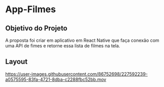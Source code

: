 # App-Filmes


## Objetivo do Projeto
A proposta foi criar em aplicativo em React Native que faça conexão com uma API de fimes e retorne essa lista de filmes na tela.


## Layout



https://user-images.githubusercontent.com/86752698/227592239-a0575595-83fa-4721-8dba-c2288fbc52bb.mov

